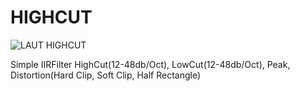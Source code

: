 # HIGHCUT

![LAUT HIGHCUT](https://user-images.githubusercontent.com/97473325/210138486-b2de4dcd-6900-45a0-b0f1-17de8b6442be.png)

Simple IIRFilter HighCut(12-48db/Oct), LowCut(12-48db/Oct), Peak, Distortion(Hard Clip, Soft Clip, Half Rectangle)
